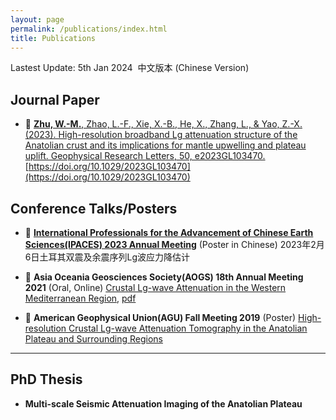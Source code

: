 ```yaml
---
layout: page
permalink: /publications/index.html
title: Publications
---
```


Lastest Update: 5th Jan 2024&nbsp;  中文版本 (Chinese Version)

## Journal Paper

- 🚀 [**Zhu, W.-M.**, Zhao, L.-F., Xie, X.-B., He, X., Zhang, L., & Yao, Z.-X. (2023). High-resolution broadband Lg attenuation structure of the Anatolian crust and its implications for mantle upwelling and plateau uplift. Geophysical Research Letters, 50, e2023GL103470.](https://weimouzhu.github.io/file/GRL_2023_Zhu.pdf) 
[https://doi.org/10.1029/2023GL103470](https://doi.org/10.1029/2023GL103470)

  

## Conference Talks/Posters

- 🥳 [**International Professionals for the Advancement of Chinese Earth Sciences(IPACES) 2023 Annual Meeting**](https://ipaces.org/events/2023-07-02-annual-meeting/) (Poster in Chinese) 2023年2月6日土耳其双震及余震序列Lg波应力降估计

- 🥳 **Asia Oceania Geosciences Society(AOGS) 18th Annual Meeting 2021** (Oral, Online) [Crustal Lg-wave Attenuation in the Western Mediterranean Region](https://www.asiaoceania.org/aogs2021/public.asp?page=program_overview.asp), [pdf](https://weimouzhu.github.io/file/Presenter_Schedule_AOGS_2021.pdf)

- 🥳 **American Geophysical Union(AGU) Fall Meeting 2019** (Poster) [High-resolution Crustal Lg-wave Attenuation Tomography in the Anatolian Plateau and Surrounding Regions](https://agu.confex.com/agu/fm19/meetingapp.cgi/Paper/504986) 


---

## PhD Thesis

- **Multi-scale Seismic Attenuation Imaging of the Anatolian Plateau**

  <br>

